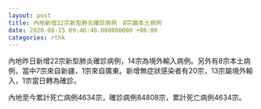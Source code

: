 ```yaml
---
layout: post
title: 內地新增22宗新型肺炎確診病例　8宗屬本土病例
date: 2020-08-15 09:46:40.000000000 +08:00
categories: rthk
---
```


內地昨日新增22宗新型肺炎確診病例，14宗為境外輸入病例。另外有8宗本土病例，當中7宗來自新疆，1宗來自廣東。新增無症狀感染者有20宗，13宗屬境外輸入，1宗當日轉為確診。

內地至今累計死亡病例4634宗，確診病例84808宗，累計死亡病例4634宗。

